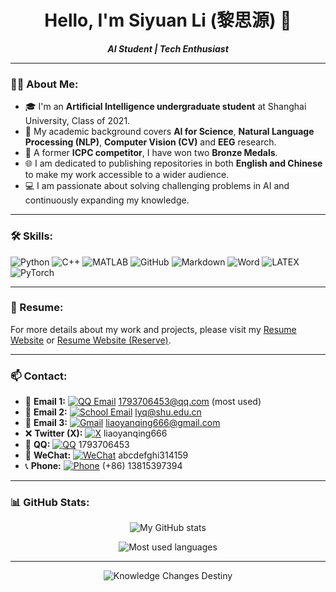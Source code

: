 <h1 align="center">Hello, I'm Siyuan Li (黎思源) 👋</h1>

<p align="center">
    <b><em>AI Student | Tech Enthusiast</em></b>
</p>

---

### 👨‍💻 About Me:
- 🎓 I'm an **Artificial Intelligence undergraduate student** at Shanghai University, Class of 2021.
- 🧠 My academic background covers **AI for Science**, **Natural Language Processing (NLP)**, **Computer Vision (CV)** and **EEG** research.
- 🏅 A former **ICPC competitor**, I have won two **Bronze Medals**.
- 🌐 I am dedicated to publishing repositories in both **English and Chinese** to make my work accessible to a wider audience.
- 💻 I am passionate about solving challenging problems in AI and continuously expanding my knowledge.

---

### 🛠 Skills:
<p align="left">
    <img src="https://img.shields.io/badge/Python-%2314354C.svg?style=flat&logo=python&logoColor=white" alt="Python"/>
    <img src="https://img.shields.io/badge/C++-%2300599C.svg?style=flat&logo=c%2B%2B&logoColor=white" alt="C++"/>
    <img src="https://img.shields.io/badge/MATLAB-%23FF6F00.svg?style=flat&logo=mathworks&logoColor=white" alt="MATLAB"/>
    <img src="https://img.shields.io/badge/GitHub-%23121011.svg?style=flat&logo=github&logoColor=white" alt="GitHub"/>
    <img src="https://img.shields.io/badge/Markdown-%23000000.svg?style=flat&logo=markdown&logoColor=white" alt="Markdown"/>
    <img src="https://img.shields.io/badge/Word-%232B579A.svg?style=flat&logo=microsoft-word&logoColor=white" alt="Word"/>
    <img src="https://img.shields.io/badge/LaTeX-%23008080.svg?style=flat&logo=latex&logoColor=white" alt="LATEX"/>
    <img src="https://img.shields.io/badge/PyTorch-%23EE4C2C.svg?style=flat&logo=pytorch&logoColor=white" alt="PyTorch"/>
</p>

---

### 💼 Resume:
For more details about my work and projects, please visit my [Resume Website](https://siyuanli.tech/) or [Resume Website (Reserve)](https://liaoyanqing666.github.io/).

---

### 📫 Contact:

- 📧 **Email 1:** [![QQ Email](https://img.shields.io/badge/QQ%20Email-D14836?style=flat&logo=gmail&logoColor=white)](mailto:1793706453@qq.com) 1793706453@qq.com (most used)
- 📧 **Email 2:** [![School Email](https://img.shields.io/badge/School%20Email-0078D4?style=flat&logo=microsoft-outlook&logoColor=white)](mailto:lyq@shu.edu.cn) lyq@shu.edu.cn
- 📧 **Email 3:** [![Gmail](https://img.shields.io/badge/Gmail-D14836?style=flat&logo=gmail&logoColor=white)](mailto:liaoyanqing666@gmail.com) liaoyanqing666@gmail.com
- ❌ **Twitter (X):** [![X](https://img.shields.io/badge/X-000000?style=flat&logo=x&logoColor=white)](https://twitter.com/liaoyanqing666) liaoyanqing666
- 🐧 **QQ:** [![QQ](https://img.shields.io/badge/QQ-EB1923?style=flat&logo=tencent-qq&logoColor=white)](tencent://message/?uin=1793706453) 1793706453
- 💬 **WeChat:** [![WeChat](https://img.shields.io/badge/WeChat-07C160?style=flat&logo=wechat&logoColor=white)](weixin://dl/chat?abcdefghi314159) abcdefghi314159
- 📞 **Phone:** [![Phone](https://img.shields.io/badge/Phone-25D366?style=flat&logo=whatsapp&logoColor=white)](tel:+8613815397394) (+86) 13815397394

---

### 📊 GitHub Stats:
<p align="center">
    <img src="https://github-readme-stats.vercel.app/api?username=liaoyanqing666&show_icons=true&hide_rank=true&theme=tokyonight" alt="My GitHub stats"/>
</p>
<p align="center">
    <img src="https://github-readme-stats.vercel.app/api/top-langs/?username=liaoyanqing666&layout=compact&theme=tokyonight" alt="Most used languages"/>
</p>

---

<p align="center">
    <img src="https://img.shields.io/badge/Knowledge%20Changes%20Destiny-%23FFD700.svg?style=for-the-badge" alt="Knowledge Changes Destiny"/>
</p>
